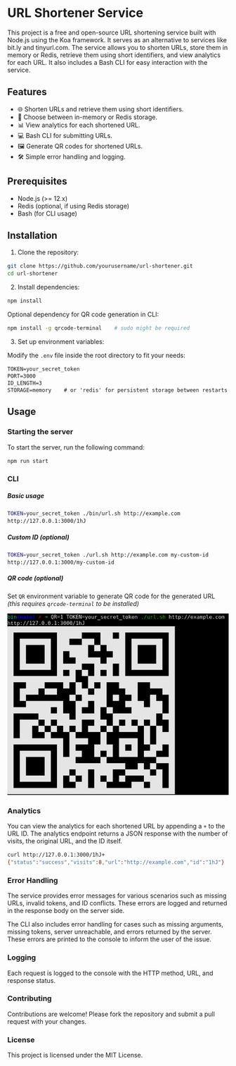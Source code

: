 # URL Shortener Service

This project is a free and open-source URL shortening service built with Node.js using the Koa framework. It serves as an alternative to services like bit.ly and tinyurl.com. The service allows you to shorten URLs, store them in memory or Redis, retrieve them using short identifiers, and view analytics for each URL. It also includes a Bash CLI for easy interaction with the service.

## Features

- 🌐 Shorten URLs and retrieve them using short identifiers.
- 💾 Choose between in-memory or Redis storage.
- 📊 View analytics for each shortened URL.
- 💻 Bash CLI for submitting URLs.
- 🖼 Generate QR codes for shortened URLs.
- 🛠️ Simple error handling and logging.

## Prerequisites

- Node.js (>= 12.x)
- Redis (optional, if using Redis storage)
- Bash (for CLI usage)

## Installation

1. Clone the repository:
```bash
git clone https://github.com/yourusername/url-shortener.git
cd url-shortener
```

2. Install dependencies:
```bash
npm install
```

Optional dependency for QR code generation in CLI:
```bash
npm install -g qrcode-terminal    # sudo might be required
```

3. Set up environment variables:

Modify the `.env` file inside the root directory to fit your needs:

```env
TOKEN=your_secret_token
PORT=3000
ID_LENGTH=3
STORAGE=memory    # or 'redis' for persistent storage between restarts
```

## Usage

### Starting the server

To start the server, run the following command:

```bash
npm run start
```

### CLI

##### Basic usage

```bash
TOKEN=your_secret_token ./bin/url.sh http://example.com
http://127.0.0.1:3000/1hJ
```

##### Custom ID (optional)

```bash
TOKEN=your_secret_token ./url.sh http://example.com my-custom-id
http://127.0.0.1:3000/my-custom-id
```

##### QR code (optional)

Set `QR` environment variable to generate QR code for the generated URL *(this requires `qrcode-terminal` to be installed)*

![images/qr.png](images/qr.png)

### Analytics

You can view the analytics for each shortened URL by appending a `+` to the URL ID. The analytics endpoint returns a JSON response with the number of visits, the original URL, and the ID itself.

```bash
curl http://127.0.0.1:3000/1hJ+
{"status":"success","visits":8,"url":"http://example.com","id":"1hJ"}
```

### Error Handling

The service provides error messages for various scenarios such as missing URLs, invalid tokens, and ID conflicts. These errors are logged and returned in the response body on the server side.

The CLI also includes error handling for cases such as missing arguments, missing tokens, server unreachable, and errors returned by the server. These errors are printed to the console to inform the user of the issue.

### Logging

Each request is logged to the console with the HTTP method, URL, and response status.

### Contributing

Contributions are welcome! Please fork the repository and submit a pull request with your changes.

### License

This project is licensed under the MIT License.